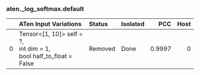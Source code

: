 ### aten._log_softmax.default
|    | ATen Input Variations                                                   | Status   | Isolated   |    PCC |   Host |
|---:|:------------------------------------------------------------------------|:---------|:-----------|-------:|-------:|
|  0 | Tensor<[1, 10]> self = ?,<br>int dim = 1,<br>bool half_to_float = False | Removed  | Done       | 0.9997 |      0 |

